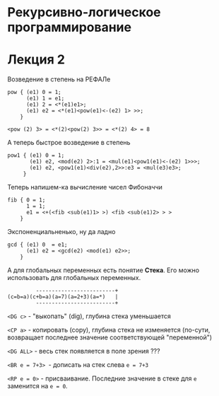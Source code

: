 Рекурсивно-логическое программирование
======================================



Лекция 2
========



Возведение в степень на РЕФАЛе

~~~~~~~~~~~~~~~~~~~~~~~~~~~~~~~~~~~~~~~~~~~~~~~~~~~~~~~~~~~~~~~~~~~~~~~~~~~~~~~~
pow { (e1) 0 = 1;
      (e1) 1 = e1;
      (e1) 2 = <*(e1)e1>;
      (e1) e2 = <*(e1)<pow(e1)<-(e2) 1> >>;
    }
~~~~~~~~~~~~~~~~~~~~~~~~~~~~~~~~~~~~~~~~~~~~~~~~~~~~~~~~~~~~~~~~~~~~~~~~~~~~~~~~

~~~~~~~~~~~~~~~~~~~~~~~~~~~~~~~~~~~~~~~~~~~~~~~~~~~~~~~~~~~~~~~~~~~~~~~~~~~~~~~~
<pow (2) 3> = <*(2)<pow(2) 3>> = <*(2) 4> = 8
~~~~~~~~~~~~~~~~~~~~~~~~~~~~~~~~~~~~~~~~~~~~~~~~~~~~~~~~~~~~~~~~~~~~~~~~~~~~~~~~



А теперь быстрое возведение в степень

~~~~~~~~~~~~~~~~~~~~~~~~~~~~~~~~~~~~~~~~~~~~~~~~~~~~~~~~~~~~~~~~~~~~~~~~~~~~~~~~
pow1 { (e1) 0 = 1;
       (e1) e2, <mod(e2) 2>:1 = <mul(e1)<pow1(e1)<-(e2) 1>>>;
       (e1) e2, <pow1(e1)<div(e2),2>>:e3 = <mul(e3)e3>;
     }
~~~~~~~~~~~~~~~~~~~~~~~~~~~~~~~~~~~~~~~~~~~~~~~~~~~~~~~~~~~~~~~~~~~~~~~~~~~~~~~~

Теперь напишем-ка вычисление чисел Фибоначчи

~~~~~~~~~~~~~~~~~~~~~~~~~~~~~~~~~~~~~~~~~~~~~~~~~~~~~~~~~~~~~~~~~~~~~~~~~~~~~~~~
fib { 0 = 1;
      1 = 1;
      e1 = <+(<fib <sub(e1)1> >) <fib <sub(e1)2> > >
    }
~~~~~~~~~~~~~~~~~~~~~~~~~~~~~~~~~~~~~~~~~~~~~~~~~~~~~~~~~~~~~~~~~~~~~~~~~~~~~~~~

Экспоненциальненько, ну да ладно

~~~~~~~~~~~~~~~~~~~~~~~~~~~~~~~~~~~~~~~~~~~~~~~~~~~~~~~~~~~~~~~~~~~~~~~~~~~~~~~~
gcd { (e1) 0  = e1;
      (e1) e2 = <gcd(e2) <mod(e1) e2>>;
    }
~~~~~~~~~~~~~~~~~~~~~~~~~~~~~~~~~~~~~~~~~~~~~~~~~~~~~~~~~~~~~~~~~~~~~~~~~~~~~~~~

А для глобальных переменных есть понятие **Стека**. Его можно использовать для
глобальных переменных.

~~~~~~~~~~~~~~~~~~~~~~~~~~~~~~~~~~~~~~~~~~~~~~~~~~~~~~~~~~~~~~~~~~~~~~~~~~~~~~~~
         -------------------------+
(c=b=a)(c+b=a)(a=7)(a=2+3)(a=*)   |
         -------------------------+
~~~~~~~~~~~~~~~~~~~~~~~~~~~~~~~~~~~~~~~~~~~~~~~~~~~~~~~~~~~~~~~~~~~~~~~~~~~~~~~~

`<DG с>` - "выкопать" (dig), глубина стека уменьшается

`<CP a>` - копировать (copy), глубина стека не изменяется (по-сути, возвращает
последнее значение соответствующей "переменной")

`<DG ALL>` - весь стек появляется в поле зрения ???

`<BR e = 7+3> `- дописать на стек слева `e = 7+3`

`<RP e = 0>` - присваивание. Последние значение в стеке для `e` заменится на `e
= 0`.
